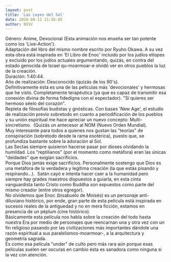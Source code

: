 ```yaml
---
layout: post
title: 'Las Leyes del Sol'
date: 2018-08-12 21:56:05
author: NIVV
---
```


Género: Anime, Devocional (Esta animación nos enseña ser tan potente como los 'Live-Action').  
Adaptación del libro del mismo nombre escrito por Ryuho Okawa. A su vez esta obra está inspirada en 'El Libro de Enoc' incluido por los judíos etíopes y excluido por los judíos actuales argumentando, quizás, en contra del estado genocida de Israel qu-moarmoar-e olvidó ver en otros pueblos la luz de la creación.  
Duración: 1:40:44.  
Año de realización: Desconocido (quizás de los 90's).  
Definitivamente ésta es una de las películas más 'devocionales' y hermosas que he visto. Completamente terapéutica (ya que es capaz de transmitir esa conexión divina de forma fidedigna con el espectador).
"Si quieres ser hermoso séelo del corazón".  
Repleta de filosofías budistas y gnósticas. Con bases 'New Age', el estudio de realización previo sobretodo en cuanto a periodificación de los pueblos y su unión espiritual me hace apreciar un nuevo concepto: Multi-sincretismo. 
(Quizás un antecesor al NOM (Nuevo Orden Mundial).  
Muy interesante para todos a quienes nos gustan las "teorías" de conspiración (sobretodo desde la rama esotérica), puesto que, se profundiza bastante sobre la adoración al Sol.  
Las Sectas siempre quisieron hacerse pasar por dioses olvidando la humildad. Los "reptilianos" (por el momento como metáfora) eran las únicas "deidades" que exigían sacrificios.  
Porque Dios jamás exige sacrificios. Personalmente sostengo que Dios es una metáfora de la verdadera y legítima creación (la que estás pisando y respirando...).  
Satán cayó e intenta hacer caer a la humanidad pero siempre hay grades maestros dispuestos a guiarla, en esta cinta vanguardista tanto Cristo como Buddha son expuestos como parte del mismo creador (entre otros egregor).  
No olvidemos que Enoc (bisabuelo de Moisés) es un personaje anti-diluviano histórico, por ende, gran parte de esta película está inspirada en sucesos reales de la antiguedad y no en mera ficción, estamos en presencia de un péplum (cine histórico).  
Básicamente esta película nos habla sobre la creación del todo hasta nuestra Era por medio de personajes que reencarnan una y otra vez con un fin religioso pasando por las civilizaciones más importantes dándole una razón espiritual a sus paralelismos-moarmoar-, a la arquitectura y geometría sagrada.  
Es como esa película "under" de culto pero más rara aún porque esas películas suelen ser oscuras en cambio ésta es sanadora como ninguna si la vez con atención.  
